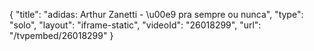 {
    "title": "adidas: Arthur Zanetti - \u00e9 pra sempre ou nunca",
    "type": "solo",
    "layout": "iframe-static",
    "videoId": "26018299",
    "url": "\/tvpembed\/26018299"
}
